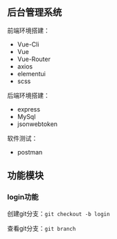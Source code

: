 ## 后台管理系统

前端环境搭建：
+ Vue-Cli
+ Vue
+ Vue-Router
+ axios
+ elementui
+ scss

后端环境搭建：
+ express
+ MySql
+ jsonwebtoken

软件测试：
+ postman




## 功能模块

### login功能

创建git分支：`git checkout -b login`

查看git分支：`git branch`